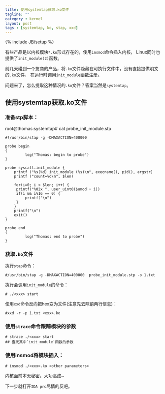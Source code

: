 ```yaml
---
title: 使用systemtap获取.ko文件
tagline: ""
category : kernel
layout: post
tags : [systemtap, ko, stap, xxd]
---
```

{% include JB/setup %}

有些产品是以内核模块`*.ko`形式存在的，使用`insmod`命令插入内核，
Linux同时也提供了`init_module(2)`函数。

前几天碰到一个友商的产品，将`.ko`文件隐藏在可执行文件中，没有直接提供明文的`.ko`文件，
在运行时调用`init_module`函数注册。

问题来了，怎么提取这种情况的`.ko`文件？答案当然是`systemtap`。

<!-- more -->

## 使用systemtap获取.ko文件

### 准备stp脚本：

root@thomas:systemtap# cat probe_init_module.stp

```
#!/usr/bin/stap -g -DMAXACTION=400000

probe begin
{
         log("Thomas: begin to probe")
}

probe syscall.init_module {
    printf ("%s(%d) init_module (%s)\n", execname(), pid(), argstr)
    printf ("count=%d\n", $len)

    for(i=0; i < $len; i++) {
     printf("%02x ", user_uint8($umod + i))
     if(i && i%16 == 0) {
         printf("\n")
     }
    }
    printf("\n")
    exit()
}

probe end
{
         log("Thomas: end to probe")
}
```

### 获取`.ko`文件

执行`stap`命令：

```
#/usr/bin/stap -g -DMAXACTION=400000  probe_init_module.stp -o 1.txt
```

执行会调用`init_module`的命令：

    # ./<xxx> start

使用`xxd`命令反向把hex变为文件(注意先去除前两行信息)：

    #xxd -r -p 1.txt <xxx>.ko

### 使用`strace`命令跟踪模块的参数

    # strace ./<xxx> start
    ## 查找其中`init_module`函数的参数

### 使用insmod将模块插入：

    # insmod ./<xxx>.ko <other parameters>


内核面前本无秘密，大功高成~

下一步就打开`IDA pro`尽情的反吧。


